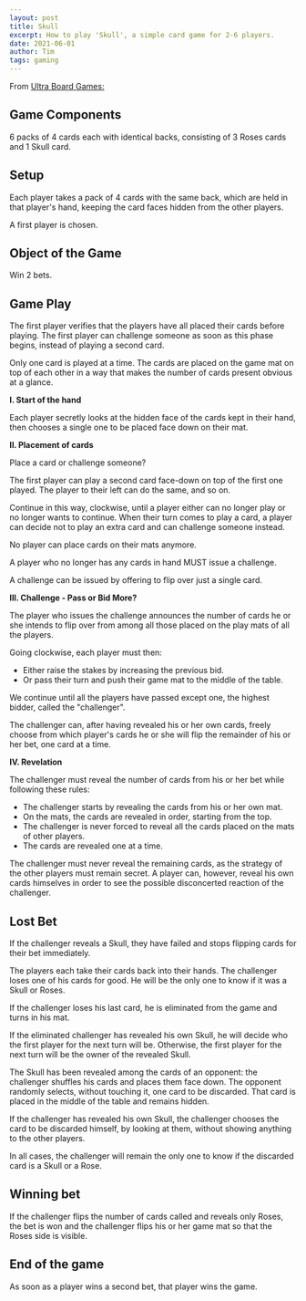 ```yaml
---
layout: post
title: Skull
excerpt: How to play 'Skull', a simple card game for 2-6 players.
date: 2021-06-01
author: Tim
tags: gaming
---
```


From [Ultra Board Games:](https://www.ultraboardgames.com/skull-and-roses/game-rules.php)

## Game Components
6 packs of 4 cards each with identical backs, consisting of 3 Roses cards and 1 Skull card.

## Setup
Each player takes a pack of 4 cards with the same back, which are held in that player's hand, keeping the card faces hidden from the other players.

A first player is chosen.

## Object of the Game
Win 2 bets.

## Game Play
The first player verifies that the players have all placed their cards before playing. The first player can challenge someone as soon as this phase begins, instead of playing a second card.

Only one card is played at a time. The cards are placed on the game mat on top of each other in a way that makes the number of cards present obvious at a glance.

**I. Start of the hand**

Each player secretly looks at the hidden face of the cards kept in their hand, then chooses a single one to be placed face down on their mat.

**II. Placement of cards**

Place a card or challenge someone?

The first player can play a second card face-down on top of the first one played. The player to their left can do the same, and so on.

Continue in this way, clockwise, until a player either can no longer play or no longer wants to continue. When their turn comes to play a card, a player can decide not to play an extra card and can challenge someone instead.

No player can place cards on their mats anymore.

A player who no longer has any cards in hand MUST issue a challenge.

A challenge can be issued by offering to flip over just a single card.

**III. Challenge - Pass or Bid More?**

The player who issues the challenge announces the number of cards he or she intends to flip over from among all those placed on the play mats of all the players.

Going clockwise, each player must then:

* Either raise the stakes by increasing the previous bid.
* Or pass their turn and push their game mat to the middle of the table.

We continue until all the players have passed except one, the highest bidder, called the "challenger".

The challenger can, after having revealed his or her own cards, freely choose from which player's cards he or she will flip the remainder of his or her bet, one card at a time.

**IV. Revelation**

The challenger must reveal the number of cards from his or her bet while following these rules:

* The challenger starts by revealing the cards from his or her own mat.
* On the mats, the cards are revealed in order, starting from the top.
* The challenger is never forced to reveal all the cards placed on the mats of other players.
* The cards are revealed one at a time.

The challenger must never reveal the remaining cards, as the strategy of the other players must remain secret. A player can, however, reveal his own cards himselves in order to see the possible disconcerted reaction of the challenger.

## Lost Bet
If the challenger reveals a Skull, they have failed and stops flipping cards for their bet immediately.

The players each take their cards back into their hands. The challenger loses one of his cards for good. He will be the only one to know if it was a Skull or Roses.

If the challenger loses his last card, he is eliminated from the game and turns in his mat.

If the eliminated challenger has revealed his own Skull, he will decide who the first player for the next turn will be. Otherwise, the first player for the next turn will be the owner of the revealed Skull.

The Skull has been revealed among the cards of an opponent: the challenger shuffles his cards and places them face down. The opponent randomly selects, without touching it, one card to be discarded. That card is placed in the middle of the table and remains hidden.

If the challenger has revealed his own Skull, the challenger chooses the card to be discarded himself, by looking at them, without showing anything to the other players.

In all cases, the challenger will remain the only one to know if the discarded card is a Skull or a Rose.

## Winning bet
If the challenger flips the number of cards called and reveals only Roses, the bet is won and the challenger flips his or her game mat so that the Roses side is visible.

## End of the game
As soon as a player wins a second bet, that player wins the game.